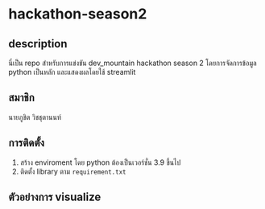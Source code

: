 # hackathon-season2

## description

นี่เป็น repo สำหรับการแข่งขัน dev_mountain hackathon season 2 โดยการจัดการข้อมูล python เป็นหลัก และแสดงผลโดยใช้ streamlit

## สมาชิก

นายภูชิต วิชชุตานนท์

## การติดตั้ง

1. สร้าง enviroment โดย python ต้องเป็นเวอร์ชั่น 3.9 ขึ้นไป
2. ติดตั้ง library ตาม `requirement.txt`

## ตัวอย่างการ visualize

